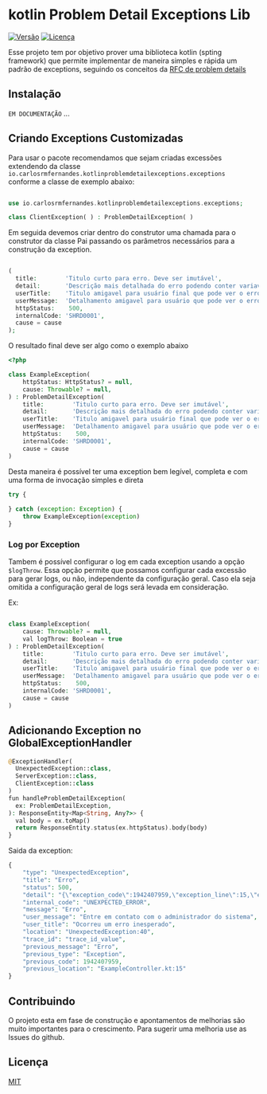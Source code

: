 # kotlin Problem Detail Exceptions Lib

[![Versão](https://img.shields.io/badge/vers%C3%A3o-1.2.1-beta)](https://github.com/seu-usuario/sua-lib/releases)
[![Licença](https://img.shields.io/badge/licen%C3%A7a-MIT-green)](https://opensource.org/licenses/MIT)

Esse projeto tem por objetivo prover uma biblioteca kotlin (spting framework) que permite implementar de maneira simples e rápida um padrão de exceptions, seguindo os conceitos da [RFC de problem details](https://datatracker.ietf.org/doc/html/rfc7807)

## Instalação

``EM DOCUMENTAÇÃO``
...

## Criando Exceptions Customizadas

Para usar o pacote recomendamos que sejam criadas excessões extendendo da classe `io.carlosrmfernandes.kotlinproblemdetailexceptions.exceptions` conforme a classe de exemplo abaixo:

```php

use io.carlosrmfernandes.kotlinproblemdetailexceptions.exceptions;

class ClientException( ) : ProblemDetailException( )
```

Em seguida devemos criar dentro do construtor uma chamada para o construtor da classe Pai passando os parâmetros necessários para a construção da exception.

```php

(
  title:        'Titulo curto para erro. Deve ser imutável',
  detail:       'Descrição mais detalhada do erro podendo conter variaveis dinâmicas.' .
  userTitle:    'Titulo amigavel para usuário final que pode ver o erro',
  userMessage:  'Detalhamento amigavel para usuário que pode ver o erro',
  httpStatus:    500,
  internalCode: 'SHRD0001',
  cause = cause
);

```

O resultado final deve ser algo como o exemplo abaixo

```php
<?php

class ExampleException(
    httpStatus: HttpStatus? = null,
    cause: Throwable? = null,
) : ProblemDetailException(
    title:        'Titulo curto para erro. Deve ser imutável',
    detail:       'Descrição mais detalhada do erro podendo conter variaveis dinâmicas.' .
    userTitle:    'Titulo amigavel para usuário final que pode ver o erro',
    userMessage:  'Detalhamento amigavel para usuário que pode ver o erro',
    httpStatus:    500,
    internalCode: 'SHRD0001',
    cause = cause
)

```

Desta maneira é possível ter uma exception bem legível, completa e com uma forma de invocação simples e direta


```php
try {
    
} catch (exception: Exception) {
    throw ExampleException(exception)
}

```

### Log por Exception

Tambem é possível configurar o log em cada exception usando a opção `$logThrow`. Essa opção permite que possamos
configurar cada excessão para gerar logs, ou não, independente da configuração geral. Caso ela seja omitida a
configuração geral de logs será levada em consideração.

Ex:

```php

class ExampleException(
    cause: Throwable? = null,
    val logThrow: Boolean = true
) : ProblemDetailException(
    title:        'Titulo curto para erro. Deve ser imutável',
    detail:       'Descrição mais detalhada do erro podendo conter variaveis dinâmicas.' .
    userTitle:    'Titulo amigavel para usuário final que pode ver o erro',
    userMessage:  'Detalhamento amigavel para usuário que pode ver o erro',
    httpStatus:    500,
    internalCode: 'SHRD0001',
    cause = cause
)   
```
## Adicionando Exception no GlobalExceptionHandler

```php
@ExceptionHandler(
  UnexpectedException::class,
  ServerException::class,
  ClientException::class
)
fun handleProblemDetailException(
  ex: ProblemDetailException,
): ResponseEntity<Map<String, Any?>> {
  val body = ex.toMap()
  return ResponseEntity.status(ex.httpStatus).body(body)
} 
```
Saida da exception:

```php
{
    "type": "UnexpectedException",
    "title": "Erro",
    "status": 500,
    "detail": "{\"exception_code\":1942407959,\"exception_line\":15,\"exception_message\":\"Erro\",\"exception_file\":\"ExampleController.kt\"}",
    "internal_code": "UNEXPECTED_ERROR",
    "message": "Erro",
    "user_message": "Entre em contato com o administrador do sistema",
    "user_title": "Ocorreu um erro inesperado",
    "location": "UnexpectedException:40",
    "trace_id": "trace_id_value",
    "previous_message": "Erro",
    "previous_type": "Exception",
    "previous_code": 1942407959,
    "previous_location": "ExampleController.kt:15"
} 
```

## Contribuindo

O projeto esta em fase de construção e apontamentos de melhorias são muito importantes para o
crescimento. Para sugerir uma melhoria use as Issues do github.

## Licença

[MIT](https://choosealicense.com/licenses/mit/)
